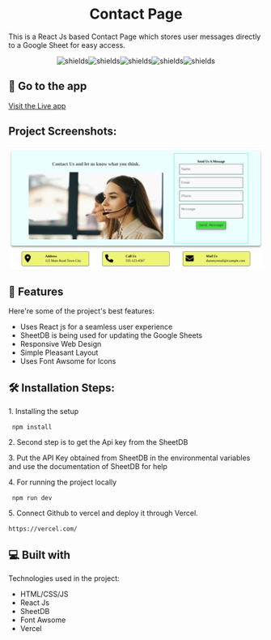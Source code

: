 <h1 align="center" id="title">Contact Page</h1>


<p id="description">This is a React Js based Contact Page which stores user messages directly to a Google Sheet for easy access.</p>

<p align="center"><img src="https://img.shields.io/badge/NPM-%23CB3837.svg?style=for-the-badge&amp;logo=npm&amp;logoColor=white" alt="shields"><img src="https://img.shields.io/badge/react-%2320232a.svg?style=for-the-badge&amp;logo=react&amp;logoColor=%2361DAFB" alt="shields"><img src="https://img.shields.io/badge/vite-%23646CFF.svg?style=for-the-badge&amp;logo=vite&amp;logoColor=white" alt="shields"><img src="https://img.shields.io/badge/javascript-%23323330.svg?style=for-the-badge&amp;logo=javascript&amp;logoColor=%23F7DF1E" alt="shields"><img src="https://img.shields.io/badge/vercel-%23000000.svg?style=for-the-badge&amp;logo=vercel&amp;logoColor=white" alt="shields"></p>

<h2>🚀 Go to the app </h2>

[Visit the Live app](https://assessli-assignment-2024.vercel.app/)

<h2>Project Screenshots:</h2>

<img  align="center" src="demo.png" >

  
  
<h2>🧐 Features</h2>

Here're some of the project's best features:

*   Uses React js for a seamless user experience
*   SheetDB is being used for updating the Google Sheets
*   Responsive Web Design
*   Simple Pleasant Layout
*   Uses Font Awsome for Icons

<h2>🛠️ Installation Steps:</h2>

<p>1. Installing the setup</p>

```
 npm install  
```

<p>2. Second step is to get the Api key from the SheetDB</p>

<p>3. Put the API Key obtained from SheetDB in the environmental variables and use the documentation of SheetDB for help </p>

<p>4. For running the project locally</p>

```
 npm run dev
```

<p>5. Connect Github to vercel and deploy it through Vercel.</p>

```
https://vercel.com/
```

  
  
<h2>💻 Built with</h2>

Technologies used in the project:

*   HTML/CSS/JS
*   React Js
*   SheetDB
*   Font Awsome
*   Vercel
